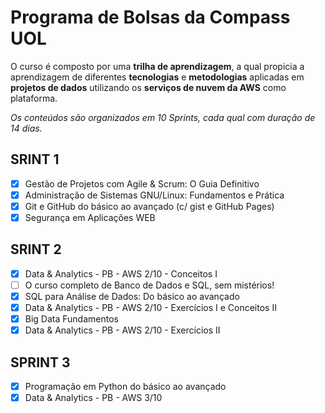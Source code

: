 # Programa de Bolsas da Compass UOL

O curso é composto por uma **trilha de aprendizagem**, a qual propicia a aprendizagem de  diferentes **tecnologias** e **metodologias** aplicadas em **projetos de dados** utilizando os **serviços de nuvem da AWS** como plataforma. 

*Os conteúdos são organizados em 10 Sprints, cada qual com duração de 14 dias.*

## SRINT 1

- [x] Gestão de Projetos com Agile & Scrum: O Guia Definitivo
- [x] Administração de Sistemas GNU/Linux: Fundamentos e Prática
- [x] Git e GitHub do básico ao avançado (c/ gist e GitHub Pages)
- [x] Segurança em Aplicações WEB

## SRINT 2

- [x] Data & Analytics - PB - AWS 2/10 - Conceitos I
- [ ] O curso completo de Banco de Dados e SQL, sem mistérios!
- [x] SQL para Análise de Dados: Do básico ao avançado
- [x] Data & Analytics - PB - AWS 2/10 - Exercícios I e Conceitos II 
- [x] Big Data Fundamentos 
- [x] Data & Analytics - PB - AWS 2/10 - Exercícios II

## SPRINT 3 

- [x] Programação em Python do básico ao avançado
- [x] Data & Analytics - PB - AWS 3/10
